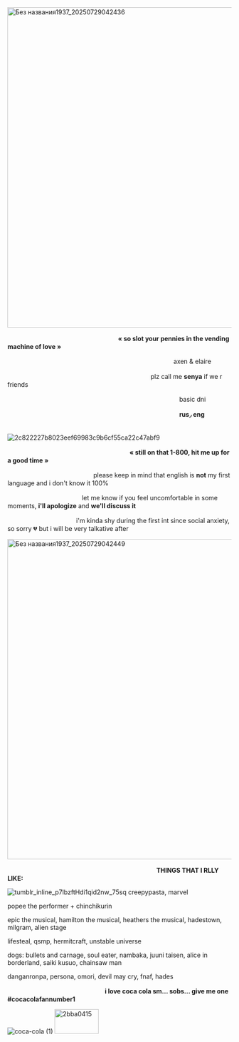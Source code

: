 <img width="3056" height="718" alt="Без названия1937_20250729042436" src="https://github.com/user-attachments/assets/f90b1638-ee7e-4800-8195-9e9fb6e8a2cf" />


ㅤㅤㅤㅤㅤㅤㅤㅤㅤㅤㅤㅤㅤㅤㅤㅤㅤㅤㅤ **« so slot your pennies in the vending machine of love »**

ㅤㅤㅤㅤㅤㅤㅤㅤㅤㅤㅤㅤㅤㅤㅤㅤㅤㅤㅤㅤㅤㅤㅤㅤㅤㅤㅤㅤㅤaxen & elaire

ㅤㅤㅤㅤㅤㅤㅤㅤㅤㅤㅤㅤㅤㅤㅤㅤㅤㅤㅤㅤㅤㅤㅤㅤㅤplz call me **senya** if we r friends

ㅤㅤㅤㅤㅤㅤㅤㅤㅤㅤㅤㅤㅤㅤㅤㅤㅤㅤㅤㅤㅤㅤㅤㅤㅤㅤㅤㅤㅤㅤbasic dni

ㅤㅤㅤㅤㅤㅤㅤㅤㅤㅤㅤㅤㅤㅤㅤㅤㅤㅤㅤㅤㅤㅤㅤㅤㅤㅤㅤㅤㅤㅤ**rus◞ eng**

ㅤㅤㅤㅤㅤㅤㅤㅤㅤㅤㅤㅤㅤㅤㅤㅤㅤㅤㅤㅤㅤㅤㅤㅤㅤㅤㅤㅤㅤㅤㅤ![2c822227b8023eef69983c9b6cf55ca22c47abf9](https://github.com/user-attachments/assets/4cf3725a-8817-478f-ab9c-41ea8225d21a)

ㅤㅤㅤㅤㅤㅤㅤㅤㅤㅤㅤㅤㅤㅤㅤㅤㅤㅤㅤㅤㅤ **« still on that 1-800, hit me up for a good time »**

ㅤㅤㅤㅤㅤㅤㅤㅤㅤㅤㅤㅤㅤㅤㅤplease keep in mind that english is **not** my first language and i don't know it 100%

ㅤㅤㅤㅤㅤㅤㅤㅤㅤㅤㅤㅤㅤlet me know if you feel uncomfortable in some moments, **i'll apologize** and **we'll discuss it**

ㅤㅤㅤㅤㅤㅤㅤㅤㅤㅤㅤㅤi'm kinda shy during the first int since social anxiety, so sorry 💔 but i will be very talkative after

<img width="3056" height="718" alt="Без названия1937_20250729042449" src="https://github.com/user-attachments/assets/4ee48924-ea22-479b-8294-a42355e9411f" />


ㅤㅤㅤㅤㅤㅤㅤㅤㅤㅤㅤㅤㅤㅤㅤㅤㅤㅤㅤㅤㅤㅤㅤㅤㅤㅤ**THINGS THAT I RLLY LIKE:**

![tumblr_inline_p7lbzftHdi1qid2nw_75sq](https://github.com/user-attachments/assets/7cb5f098-f99f-405a-8a60-71e314e28211)
creepypasta, marvel

popee the performer + chinchikurin

epic the musical, hamilton the musical, heathers the musical, hadestown, milgram, alien stage

lifesteal, qsmp, hermitcraft, unstable universe

dogs: bullets and carnage, soul eater, nambaka, juuni taisen, alice in borderland, saiki kusuo, chainsaw man

danganronpa, persona, omori, devil may cry, fnaf, hades


ㅤㅤㅤㅤㅤㅤㅤㅤㅤㅤㅤㅤㅤㅤㅤㅤㅤ**i love coca cola sm... sobs... give me one #cocacolafannumber1**

![coca-cola (1)](https://github.com/user-attachments/assets/26c6df67-07c2-4c1c-a58e-8fb7a81970c2)
<img width="99" height="55" alt="2bba0415" src="https://github.com/user-attachments/assets/7d3b2a47-b3f0-484e-8ece-4a5508f3fecb" />
